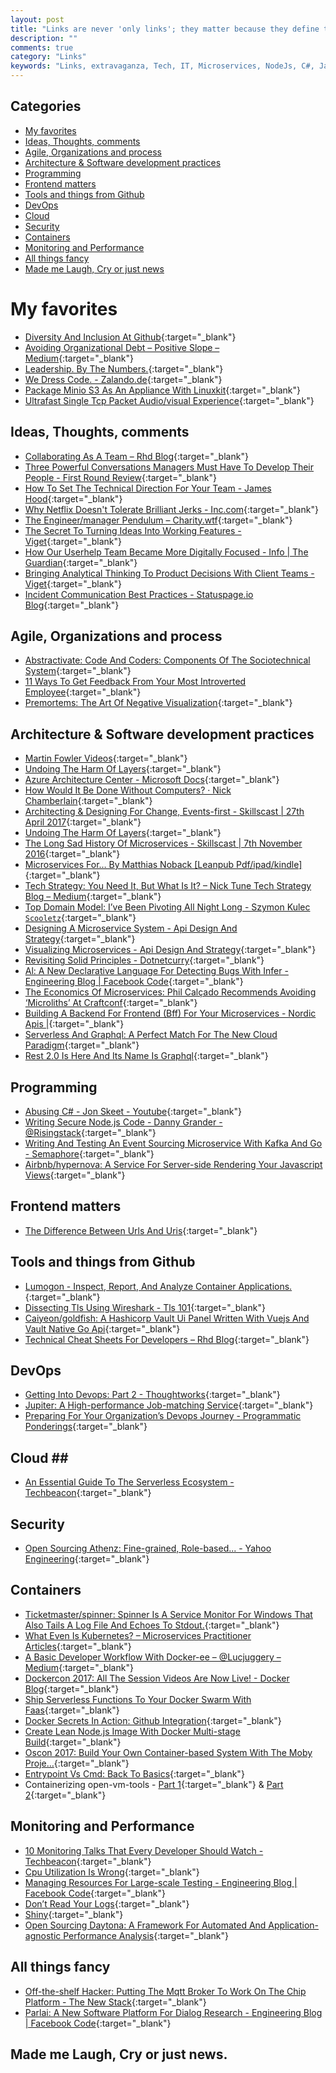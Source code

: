 ```yaml
---
layout: post
title: "Links are never 'only links'; they matter because they define the contours of what we can do."
description: ""
comments: true
category: "Links"
keywords: "Links, extravaganza, Tech, IT, Microservices, NodeJs, C#, Javascript, Solution architecture"
---
```


## Categories ##
* [My favorites](#favorites)
* [Ideas, Thoughts, comments](#ideas)
* [Agile, Organizations and process](#agile)
* [Architecture & Software development practices](#development)
* [Programming](#net)
* [Frontend matters](#web)
* [Tools and things from Github](#tools)
* [DevOps](#devops)
* [Cloud](#cloud)
* [Security](#security)
* [Containers](#containers)
* [Monitoring and Performance](#monitoring)
* [All things fancy](#buzz)
* [Made me Laugh, Cry or just news](#news)

# My favorites<a name="favorites"></a> #
* [Diversity And Inclusion At Github](https://diversity.github.com/){:target="_blank"}
* [Avoiding Organizational Debt – Positive Slope – Medium](https://medium.com/positiveslope/avoiding-organizational-debt-3e47760803a0){:target="_blank"}
* [Leadership. By The Numbers.](https://www.youtube.com/watch?v=3DogCty65L8&index=12&list=PLBzScQzZ83I_XNVXLzKPO00OiuWggaY1_){:target="_blank"}
* [We Dress Code. - Zalando.de](https://www.zalando.de/wedresscode/){:target="_blank"}
* [Package Minio S3 As An Appliance With Linuxkit](http://blog.alexellis.io/minio-linuxkit/){:target="_blank"}
* [Ultrafast Single Tcp Packet Audio/visual Experience](https://github.com/diracdeltas/FastestWebsiteEver){:target="_blank"}

## Ideas, Thoughts, comments <a name="ideas"></a> ##
* [Collaborating As A Team – Rhd Blog](https://developers.redhat.com/blog/2017/05/10/collaborating-as-a-team/){:target="_blank"}
* [Three Powerful Conversations Managers Must Have To Develop Their People - First Round Review](http://firstround.com/review/three-powerful-conversations-managers-must-have-to-develop-their-people/){:target="_blank"}
* [How To Set The Technical Direction For Your Team - James Hood](http://jlhood.com/how-to-set-team-technical-direction/){:target="_blank"}
* [Why Netflix Doesn't Tolerate Brilliant Jerks - Inc.com](https://www.inc.com/jim-schleckser/why-netflix-doesn-t-tolerate-brilliant-jerks.html){:target="_blank"}
* [The Engineer/manager Pendulum – Charity.wtf](https://charity.wtf/2017/05/11/the-engineer-manager-pendulum/){:target="_blank"}
* [The Secret To Turning Ideas Into Working Features - Viget](https://www.viget.com/articles/the-secret-to-turning-ideas-into-working-features){:target="_blank"}
* [How Our Userhelp Team Became More Digitally Focused - Info | The Guardian](https://www.theguardian.com/info/developer-blog/2017/may/15/how-our-userhelp-team-became-more-digitally-focused){:target="_blank"}
* [Bringing Analytical Thinking To Product Decisions With Client Teams - Viget](https://www.viget.com/articles/bringing-analytical-thinking-to-product-decisions-with-client-teams){:target="_blank"}
* [Incident Communication Best Practices - Statuspage.io Blog](http://blog.statuspage.io/incident-communication-best-practices){:target="_blank"}

## Agile, Organizations and process<a name="agile"></a> ##
* [Abstractivate: Code And Coders: Components Of The Sociotechnical System](http://blog.jessitron.com/2017/05/code-and-coders-components-of.html){:target="_blank"}
* [11 Ways To Get Feedback From Your Most Introverted Employee](https://m.signalvnoise.com/11-ways-to-get-feedback-from-your-most-introverted-employee-7a6317121b47){:target="_blank"}
* [Premortems: The Art Of Negative Visualization](https://medium.com/production-ready/premortems-the-art-of-negative-visualization-583081559ea1?__s=6izvcszagfpuqzzmdi2h){:target="_blank"}

## Architecture & Software development practices <a name="development"></a> ##
* [Martin Fowler Videos](https://martinfowler.com/videos.html#many-meanings-event){:target="_blank"}
* [Undoing The Harm Of Layers](https://nrkbeta.no/2017/04/29/undoing-the-harm-of-layers/?__s=amwwwz5judsp1dsfgko7){:target="_blank"}
* [Azure Architecture Center - Microsoft Docs](https://docs.microsoft.com/en-us/azure/architecture/){:target="_blank"}
* [How Would It Be Done Without Computers? · Nick Chamberlain](https://buildplease.com/pages/on-paper/){:target="_blank"}
* [Architecting & Designing For Change, Events-first - Skillscast | 27th April 2017](https://skillsmatter.com/skillscasts/9454-architecting-and-designing-for-change-events-first){:target="_blank"}
* [Undoing The Harm Of Layers](https://nrkbeta.no/2017/04/29/undoing-the-harm-of-layers/?__s=amwwwz5judsp1dsfgko7){:target="_blank"}
* [The Long Sad History Of Microservices - Skillscast | 7th November 2016](https://skillsmatter.com/skillscasts/8207-the-long-sad-history-of-microservices?__s=amwwwz5judsp1dsfgko7){:target="_blank"}
* [Microservices For… By Matthias Noback [Leanpub Pdf/ipad/kindle]](https://leanpub.com/microservices-for-everyone/?__s=amwwwz5judsp1dsfgko7){:target="_blank"}
* [Tech Strategy: You Need It, But What Is It? – Nick Tune Tech Strategy Blog – Medium](https://medium.com/nick-tune-tech-strategy-blog/tech-strategy-you-need-it-but-what-is-it-af292421e422?__s=amwwwz5judsp1dsfgko7){:target="_blank"}
* [Top Domain Model: I’ve Been Pivoting All Night Long - Szymon Kulec `Scooletz`](https://blog.scooletz.com/2017/05/08/top-domain-model-ive-been-pivoting-all-night-long/?__s=amwwwz5judsp1dsfgko7){:target="_blank"}
* [Designing A Microservice System - Api Design And Strategy](http://www.apiacademy.co/designing-a-system-of-microservices/){:target="_blank"}
* [Visualizing Microservices - Api Design And Strategy](http://www.apiacademy.co/visualizing-microservice-architecture/){:target="_blank"}
* [Revisiting Solid Principles - Dotnetcurry](http://www.dotnetcurry.com/software-gardening/1365/solid-principles){:target="_blank"}
* [Al: A New Declarative Language For Detecting Bugs With Infer - Engineering Blog | Facebook Code](https://code.facebook.com/posts/277643589367408/al-a-new-declarative-language-for-detecting-bugs-with-infer/){:target="_blank"}
* [The Economics Of Microservices: Phil Calçado Recommends Avoiding ‘Microliths’ At Craftconf](https://www.infoq.com/news/2017/05/economics-microservices){:target="_blank"}
* [Building A Backend For Frontend (Bff) For Your Microservices - Nordic Apis |](http://nordicapis.com/building-a-backend-for-frontend-shim-for-your-microservices/){:target="_blank"}
* [Serverless And Graphql: A Perfect Match For The New Cloud Paradigm](https://thenewstack.io/serverless-graphql-perfect-match-new-cloud-paradigm/){:target="_blank"}
* [Rest 2.0 Is Here And Its Name Is Graphql](https://www.sitepoint.com/rest-2-0-graphql/){:target="_blank"}

## Programming <a name="net"></a> ##
* [Abusing C# - Jon Skeet - Youtube](https://www.youtube.com/watch?v=JIlO_EebEQI){:target="_blank"}
* [Writing Secure Node.js Code - Danny Grander - @Risingstack](https://community.risingstack.com/writing-secure-node-js-code-danny-grander/){:target="_blank"}
* [Writing And Testing An Event Sourcing Microservice With Kafka And Go - Semaphore](https://semaphoreci.com/community/tutorials/writing-and-testing-an-event-sourcing-microservice-with-kafka-and-go){:target="_blank"}
* [Airbnb/hypernova: A Service For Server-side Rendering Your Javascript Views](https://github.com/airbnb/hypernova){:target="_blank"}

## Frontend matters <a name="web"></a> ##
* [The Difference Between Urls And Uris](https://danielmiessler.com/study/url-uri/){:target="_blank"}

## Tools and things from Github <a name="tools"></a> ##
* [Lumogon - Inspect, Report, And Analyze Container Applications.](https://lumogon.com/){:target="_blank"}
* [Dissecting Tls Using Wireshark - Tls 101](http://blog.catchpoint.com/2017/05/12/dissecting-tls-using-wireshark/){:target="_blank"}
* [Caiyeon/goldfish: A Hashicorp Vault Ui Panel Written With Vuejs And Vault Native Go Api](https://github.com/Caiyeon/goldfish){:target="_blank"}
* [Technical Cheat Sheets For Developers – Rhd Blog](https://developers.redhat.com/blog/2017/05/23/technical-cheat-sheets-for-developers/){:target="_blank"}

## DevOps<a name="devops"></a> ##
* [Getting Into Devops: Part 2 - Thoughtworks](https://www.thoughtworks.com/insights/blog/getting-devops-part-2){:target="_blank"}
* [Jupiter: A High-performance Job-matching Service](https://code.facebook.com/posts/222017798302928/jupiter-a-high-performance-job-matching-service/){:target="_blank"}
* [Preparing For Your Organization’s Devops Journey - Programmatic Ponderings](https://programmaticponderings.com/2017/05/10/preparing-for-your-organizations-devops-journey/){:target="_blank"}

## Cloud <a name="cloud"></a>##
* [An Essential Guide To The Serverless Ecosystem - Techbeacon](https://techbeacon.com/essential-guide-serverless-ecosystem){:target="_blank"}

## Security<a name="security"></a> ##
* [Open Sourcing Athenz: Fine-grained, Role-based... - Yahoo Engineering](https://yahooeng.tumblr.com/post/160481899076/open-sourcing-athenz-fine-grained-role-based){:target="_blank"}

## Containers <a name="containers"></a> ##
* [Ticketmaster/spinner: Spinner Is A Service Monitor For Windows That Also Tails A Log File And Echoes To Stdout.](https://github.com/Ticketmaster/spinner){:target="_blank"}
* [What Even Is Kubernetes? – Microservices Practitioner Articles](https://articles.microservices.com/what-even-is-kubernetes-1909b7bdda1c){:target="_blank"}
* [A Basic Developer Workflow With Docker-ee – @Lucjuggery – Medium](https://medium.com/lucjuggery/a-basic-developer-workflow-with-docker-ee-eb68bb1811b1){:target="_blank"}
* [Dockercon 2017: All The Session Videos Are Now Live! - Docker Blog](https://blog.docker.com/2017/05/dockercon-2017-session-videos-now-live/){:target="_blank"}
* [Ship Serverless Functions To Your Docker Swarm With Faas](https://finnian.io/blog/ship-serverless-functions-to-your-docker-swarm-with-faas/){:target="_blank"}
* [Docker Secrets In Action: Github Integration](http://blog.alexellis.io/swarm-secrets-in-action/){:target="_blank"}
* [Create Lean Node.js Image With Docker Multi-stage Build](https://hackernoon.com/create-lean-node-js-image-with-docker-multi-stage-build-252e927cbf3e){:target="_blank"}
* [Oscon 2017: Build Your Own Container-based System With The Moby Proje…](https://www.slideshare.net/chanezon/oscon-2017-build-your-own-containerbased-system-with-the-moby-project){:target="_blank"}
* [Entrypoint Vs Cmd: Back To Basics](http://www.johnzaccone.io/entrypoint-vs-cmd-back-to-basics/){:target="_blank"}
* Containerizing open-vm-tools - [Part 1](https://developers.redhat.com/blog/2017/03/23/containerizing-open-vm-tools-part-1-the-dockerfile-and-constructing-a-systemd-unit-file/){:target="_blank"} & [Part 2](https://developers.redhat.com/blog/2017/05/24/containerizing-open-vm-tools-part-2-atomic-cli-and-converting-to-a-systems-container/){:target="_blank"}

## Monitoring and Performance <a name="monitoring"></a> ##
* [10 Monitoring Talks That Every Developer Should Watch - Techbeacon](https://techbeacon.com/10-monitoring-talks-every-developer-should-watch){:target="_blank"}
* [Cpu Utilization Is Wrong](http://www.brendangregg.com/blog/2017-05-09/cpu-utilization-is-wrong.html){:target="_blank"}
* [Managing Resources For Large-scale Testing - Engineering Blog | Facebook Code](https://code.facebook.com/posts/1708075792818517/managing-resources-for-large-scale-testing/){:target="_blank"}
* [Don’t Read Your Logs](https://medium.com/@chimeracoder/dont-read-your-logs-13586c790202?__s=6izvcszagfpuqzzmdi2h){:target="_blank"}
* [Shiny](https://shiny.rstudio.com/?__s=6izvcszagfpuqzzmdi2h){:target="_blank"}
* [Open Sourcing Daytona: A Framework For Automated And Application-agnostic Performance Analysis](https://yahooeng.tumblr.com/post/160987779296/open-sourcing-daytona-a-framework-for-automated){:target="_blank"}

## All things fancy <a name="buzz"></a> ##
* [Off-the-shelf Hacker: Putting The Mqtt Broker To Work On The Chip Platform - The New Stack](https://thenewstack.io/off-shelf-hacker-putting-mqtt-broker-work-chip-platform/){:target="_blank"}
* [Parlai: A New Software Platform For Dialog Research - Engineering Blog | Facebook Code](https://code.facebook.com/posts/266433647155520/parlai-a-new-software-platform-for-dialog-research/){:target="_blank"}

## Made me Laugh, Cry or just news. <a name="news"></a> ##
